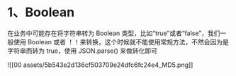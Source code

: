 # 1、Boolean

在业务中可能存在将字符串转为 Boolean 类型，比如“true”或者“false”，我们一般使用 Boolean 或者 ！！来转换，这个时候就不能使用常规方法，不然会因为是字符串而转为 true，使用 JSON.parse() 来做转化即可

![[00 assets/5b543e2d136cf503709e24dfc6fc24e4_MD5.png]]
